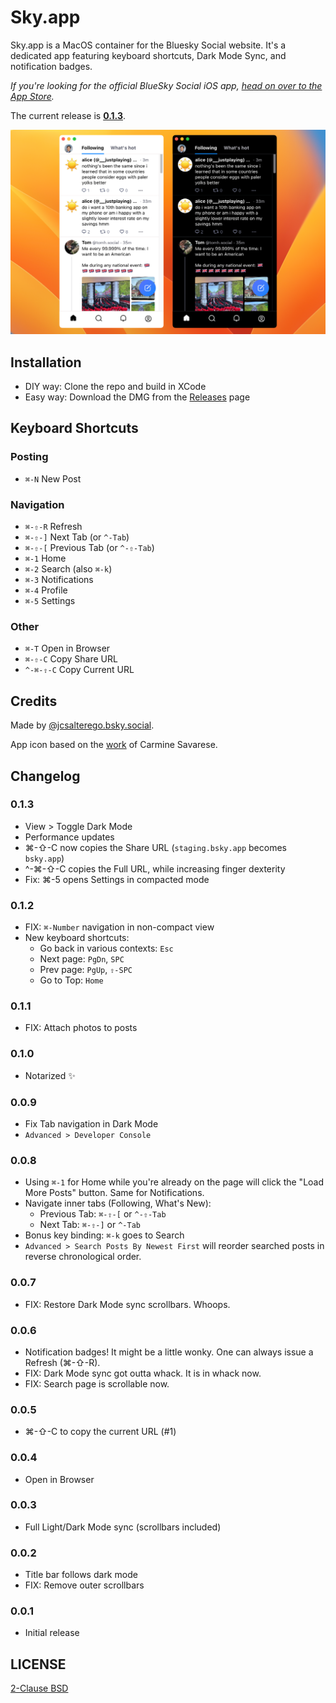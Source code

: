 # Sky.app

Sky.app is a MacOS container for the Bluesky Social website. It's a
dedicated app featuring keyboard shortcuts, Dark Mode Sync, and
notification badges.

_If you're looking for the official BlueSky Social iOS app, [head on over to the App Store](https://apps.apple.com/us/app/bluesky-social/id6444370199)._

The current release is [**0.1.3**](https://github.com/jcsalterego/Sky.app/releases/latest).

![](Docs/screenshot.png)

## Installation

* DIY way: Clone the repo and build in XCode
* Easy way: Download the DMG from the [Releases](https://github.com/jcsalterego/Sky/releases) page

## Keyboard Shortcuts

### Posting

* `⌘-N` New Post

### Navigation

* `⌘-⇧-R` Refresh
* `⌘-⇧-]` Next Tab (or `^-Tab`)
* `⌘-⇧-[` Previous Tab (or `^-⇧-Tab`)
* `⌘-1` Home
* `⌘-2` Search (also `⌘-k`)
* `⌘-3` Notifications
* `⌘-4` Profile
* `⌘-5` Settings

### Other

* `⌘-T` Open in Browser
* `⌘-⇧-C` Copy Share URL
* `^-⌘-⇧-C` Copy Current URL

## Credits

Made by [@jcsalterego.bsky.social](https://staging.bsky.app/profile/jcsalterego.bsky.social).

App icon based on the [work](https://unsplash.com/photos/KVVpx8M10OY) of Carmine Savarese.

## Changelog

### 0.1.3

* View > Toggle Dark Mode
* Performance updates
* ⌘-⇧-C now copies the Share URL (`staging.bsky.app` becomes `bsky.app`)
* ^-⌘-⇧-C copies the Full URL, while increasing finger dexterity
* Fix: ⌘-5 opens Settings in compacted mode

### 0.1.2

* FIX: `⌘-Number` navigation in non-compact view
* New keyboard shortcuts:
  * Go back in various contexts: `Esc`
  * Next page: `PgDn`, `SPC`
  * Prev page: `PgUp`, `⇧-SPC`
  * Go to Top: `Home`

### 0.1.1

* FIX: Attach photos to posts

### 0.1.0

* Notarized ✨

### 0.0.9

* Fix Tab navigation in Dark Mode
* `Advanced > Developer Console`

### 0.0.8

* Using `⌘-1` for Home while you're already on the page will click the
  "Load More Posts" button. Same for Notifications.
* Navigate inner tabs (Following, What's New):
  * Previous Tab: `⌘-⇧-[` or `^-⇧-Tab`
  * Next Tab: `⌘-⇧-]` or `^-Tab`
* Bonus key binding: `⌘-k` goes to Search
* `Advanced > Search Posts By Newest First` will reorder searched posts in reverse chronological order.

### 0.0.7

* FIX: Restore Dark Mode sync scrollbars. Whoops.

### 0.0.6

* Notification badges! It might be a little wonky. One can always issue a Refresh (⌘-⇧-R).
* FIX: Dark Mode sync got outta whack. It is in whack now.
* FIX: Search page is scrollable now.

### 0.0.5

* ⌘-⇧-C to copy the current URL (#1)

### 0.0.4

* Open in Browser

### 0.0.3

* Full Light/Dark Mode sync (scrollbars included)

### 0.0.2

* Title bar follows dark mode
* FIX: Remove outer scrollbars

### 0.0.1

* Initial release

## LICENSE

[2-Clause BSD](LICENSE)
